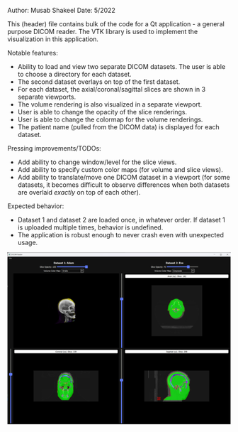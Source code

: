Author: Musab Shakeel
Date: 5/2022

This (header) file contains bulk of the code for a Qt application - a 
general purpose DICOM reader. The VTK library is used to implement
the visualization in this application. 

Notable features:
- Ability to load and view two separate DICOM datasets. The user is able to 
choose a directory for each dataset.
- The second dataset overlays on top of the first dataset.
- For each dataset, the axial/coronal/sagittal slices are shown in 3 separate 
viewports. 
- The volume rendering is also visualized in a separate viewport.
- User is able to change the opacity of the slice renderings.
- User is able to change the colormap for the volume renderings.
- The patient name (pulled from the DICOM data) is displayed for each dataset.

Pressing improvements/TODOs:
- Add ability to change window/level for the slice views.
- Add ability to specify custom color maps (for volume and slice views).
- Add ability to translate/move one DICOM dataset in a viewport (for some datasets, 
it becomes difficult to observe differences when both datasets are overlaid *exactly*
on top of each other).

Expected behavior:
- Dataset 1 and dataset 2 are loaded once, in whatever order. If dataset 1 is uploaded 
multiple times, behavior is undefined.
- The application is robust enough to never crash even with unexpected usage.

![demo image](screenshots/demo.png)
